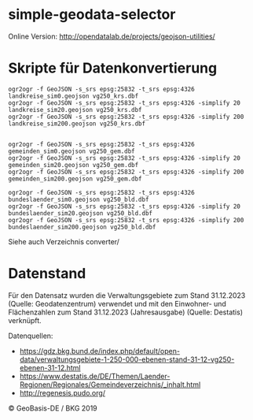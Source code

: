 simple-geodata-selector
=======================

Online Version: http://opendatalab.de/projects/geojson-utilities/


Skripte für Datenkonvertierung
==============================

	ogr2ogr -f GeoJSON -s_srs epsg:25832 -t_srs epsg:4326 landkreise_sim0.geojson vg250_krs.dbf
	ogr2ogr -f GeoJSON -s_srs epsg:25832 -t_srs epsg:4326 -simplify 20 landkreise_sim20.geojson vg250_krs.dbf
	ogr2ogr -f GeoJSON -s_srs epsg:25832 -t_srs epsg:4326 -simplify 200 landkreise_sim200.geojson vg250_krs.dbf


	ogr2ogr -f GeoJSON -s_srs epsg:25832 -t_srs epsg:4326 gemeinden_sim0.geojson vg250_gem.dbf
	ogr2ogr -f GeoJSON -s_srs epsg:25832 -t_srs epsg:4326 -simplify 20 gemeinden_sim20.geojson vg250_gem.dbf
	ogr2ogr -f GeoJSON -s_srs epsg:25832 -t_srs epsg:4326 -simplify 200 gemeinden_sim200.geojson vg250_gem.dbf

	ogr2ogr -f GeoJSON -s_srs epsg:25832 -t_srs epsg:4326 bundeslaender_sim0.geojson vg250_bld.dbf
	ogr2ogr -f GeoJSON -s_srs epsg:25832 -t_srs epsg:4326 -simplify 20 bundeslaender_sim20.geojson vg250_bld.dbf
	ogr2ogr -f GeoJSON -s_srs epsg:25832 -t_srs epsg:4326 -simplify 200 bundeslaender_sim200.geojson vg250_bld.dbf

Siehe auch Verzeichnis converter/



Datenstand
==================

Für den Datensatz wurden die Verwaltungsgebiete zum Stand 31.12.2023 (Quelle: Geodatenzentrum) verwendet und mit
den Einwohner- und Flächenzahlen zum Stand 31.12.2023 (Jahresausgabe) (Quelle: Destatis) verknüpft.

Datenquellen:

* https://gdz.bkg.bund.de/index.php/default/open-data/verwaltungsgebiete-1-250-000-ebenen-stand-31-12-vg250-ebenen-31-12.html
* https://www.destatis.de/DE/Themen/Laender-Regionen/Regionales/Gemeindeverzeichnis/_inhalt.html
* http://regenesis.pudo.org/

© GeoBasis-DE / BKG 2019
